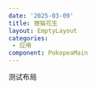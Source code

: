 ```yaml
---
date: '2025-03-09'
title: 狸猫花生
layout: EmptyLayout
categories: 
 - 应用
component: PokopeaMain
---
```

测试布局